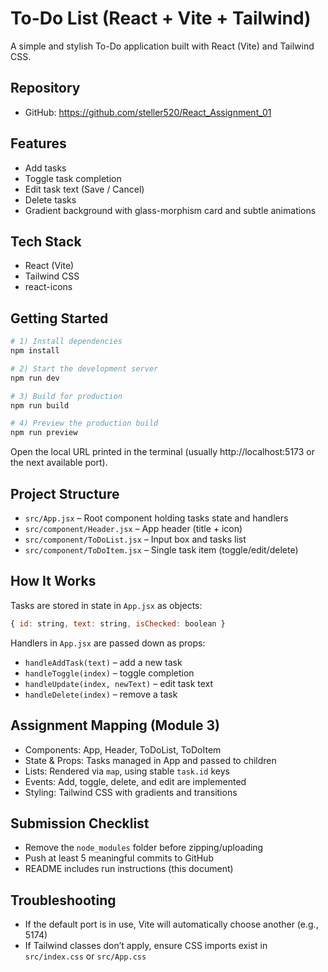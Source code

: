 # To-Do List (React + Vite + Tailwind)

A simple and stylish To-Do application built with React (Vite) and Tailwind CSS.

## Repository
- GitHub: https://github.com/steller520/React_Assignment_01

## Features
- Add tasks
- Toggle task completion
- Edit task text (Save / Cancel)
- Delete tasks
- Gradient background with glass-morphism card and subtle animations

## Tech Stack
- React (Vite)
- Tailwind CSS
- react-icons

## Getting Started

```powershell
# 1) Install dependencies
npm install

# 2) Start the development server
npm run dev

# 3) Build for production
npm run build

# 4) Preview the production build
npm run preview
```

Open the local URL printed in the terminal (usually http://localhost:5173 or the next available port).

## Project Structure
- `src/App.jsx` – Root component holding tasks state and handlers
- `src/component/Header.jsx` – App header (title + icon)
- `src/component/ToDoList.jsx` – Input box and tasks list
- `src/component/ToDoItem.jsx` – Single task item (toggle/edit/delete)

## How It Works
Tasks are stored in state in `App.jsx` as objects:

```js
{ id: string, text: string, isChecked: boolean }
```

Handlers in `App.jsx` are passed down as props:
- `handleAddTask(text)` – add a new task
- `handleToggle(index)` – toggle completion
- `handleUpdate(index, newText)` – edit task text
- `handleDelete(index)` – remove a task

## Assignment Mapping (Module 3)
- Components: App, Header, ToDoList, ToDoItem
- State & Props: Tasks managed in App and passed to children
- Lists: Rendered via `map`, using stable `task.id` keys
- Events: Add, toggle, delete, and edit are implemented
- Styling: Tailwind CSS with gradients and transitions

## Submission Checklist
- Remove the `node_modules` folder before zipping/uploading
- Push at least 5 meaningful commits to GitHub
- README includes run instructions (this document)

## Troubleshooting
- If the default port is in use, Vite will automatically choose another (e.g., 5174)
- If Tailwind classes don’t apply, ensure CSS imports exist in `src/index.css` or `src/App.css`
